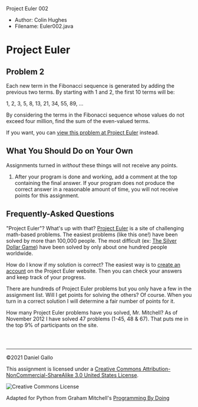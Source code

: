 



Project Euler 002




* Author: Colin Hughes
* Filename: Euler002.java





Project Euler
=============


Problem 2
---------



Each new term in the Fibonacci sequence is generated by adding the
previous two terms. By starting with 1 and 2, the first 10 terms will
be:


1, 2, 3, 5, 8, 13, 21, 34, 55, 89, ...


By considering the terms in the Fibonacci sequence whose values do
not exceed four million, find the sum of the even-valued terms.



If you want, you can [view
this problem at Project Euler](https://projecteuler.net/problem=2) instead.


What You Should Do on Your Own
------------------------------


Assignments turned in *without* these things will not receive
any points.


1. After your program is done and working, add a comment at the
 top containing the final answer. If your program does not produce
 the correct answer in a reasonable amount of time, you will not
 receive points for this assignment.


Frequently-Asked Questions
--------------------------



"Project Euler"? What's up with that?
 [Project Euler](https://projecteuler.net/about) is a site
 of challenging math-based problems. The easiest problems (like this one!)
 have been solved by more than 100,000 people. The most difficult (ex:
 [The Silver Dollar Game](https://projecteuler.net/problem=344))
 have been solved by only about one hundred people worldwide.

 How do I know if my solution is correct?
 The easiest way is to [create
 an account](https://projecteuler.net/register) on the Project Euler website. Then you can check your
 answers and keep track of your progress.
 
 There are hundreds of Project Euler problems but you only have a few
 in the assignment list. Will I get points for solving the others?
 Of course. When you turn in a correct solution I will determine a
 fair number of points for it.
 
 How many Project Euler problems have you solved, Mr. Mitchell?
 As of November 2012 I have solved 47 problems (1-45, 48 & 67).
 That puts me in the top 9% of participants on the site.


```



```



---


©2021 Daniel Gallo


This assignment is licensed under a
[Creative Commons Attribution-NonCommercial-ShareAlike 3.0 United States License](https://creativecommons.org/licenses/by-nc-sa/3.0/us/deed.en_US).  

![Creative Commons License](images/by-nc-sa.png)





Adapted for Python from Graham Mitchell's [Programming By Doing](https://programmingbydoing.com/)